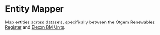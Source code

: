 # Entity Mapper 

Map entities across datasets, specifically between the [Ofgem Renewables Register](https://renewablesandchp.ofgem.gov.uk/) and [Elexon BM Units](https://bmrs.elexon.co.uk/api-documentation/endpoint/reference/bmunits/all).